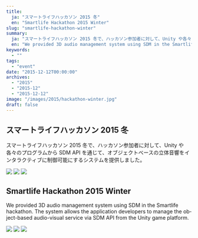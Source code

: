```yaml
---
title:
  ja: "スマートライフハッカソン 2015 冬"
  en: "Smartlife Hackathon 2015 Winter"
slug: "smartlife-hackathon-winter"
summary:
  ja: "スマートライフハッカソン 2015 冬で、ハッカソン参加者に対して、Unity や各々のプログラムから SDM API を通じて、オブジェクトベースの立体音響をインタラクティブに制御可能にするシステムを提供しました。"
  en: "We provided 3D audio management system using SDM in the Smartlife hackathon."
keywords:
  - ""
tags:
  - "event"
date: "2015-12-12T00:00:00"
archives:
  - "2015"
  - "2015-12"
  - "2015-12-12"
image: "/images/2015/hackathon-winter.jpg"
draft: false
---
```


<!-- 日本語記事ここから -->
<section lang="ja" v-if="$context.locale === 'ja-jp'">

# スマートライフハッカソン 2015 冬

スマートライフハッカソン 2015 冬で、ハッカソン参加者に対して、Unity や各々のプログラムから SDM API を通じて、オブジェクトベースの立体音響をインタラクティブに制御可能にするシステムを提供しました。

<div class="grid grid-rows-1 grid-cols-3 gap-4">
  <a href="/legacies/img/Hackathon2015Winter/photo-1.jpg"><img src="/legacies/img/Hackathon2015Winter/photo-1.jpg" /></a>
  <a href="/legacies/img/Hackathon2015Winter/photo-2.jpg"><img src="/legacies/img/Hackathon2015Winter/photo-2.jpg" /></a>
  <a href="/legacies/img/Hackathon2015Winter/photo-3.jpg"><img src="/legacies/img/Hackathon2015Winter/photo-3.jpg" /></a>
</div>

</section>
<!-- 日本語記事ここまで -->

<!-- English article start -->
<section lang="en" v-else>

# Smartlife Hackathon 2015 Winter

We provided 3D audio management system using SDM in the Smartlife hackathon. The system allows the application developers to manage the object-based audio-visual service via SDM API from the Unity game platform.

<div class="grid grid-rows-1 grid-cols-3 gap-4">
  <a href="/legacies/img/Hackathon2015Winter/photo-1.jpg"><img src="/legacies/img/Hackathon2015Winter/photo-1.jpg" /></a>
  <a href="/legacies/img/Hackathon2015Winter/photo-2.jpg"><img src="/legacies/img/Hackathon2015Winter/photo-2.jpg" /></a>
  <a href="/legacies/img/Hackathon2015Winter/photo-3.jpg"><img src="/legacies/img/Hackathon2015Winter/photo-3.jpg" /></a>
</div>

</section>
<!-- English article end -->
